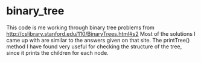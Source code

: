 binary_tree
===========
This code is me working through binary tree problems from http://cslibrary.stanford.edu/110/BinaryTrees.html#s2
Most of the solutions I came up with are similar to the answers given on that site. 
The printTree() method I have found very useful for checking the structure of the tree, 
since it prints the children for each node. 
